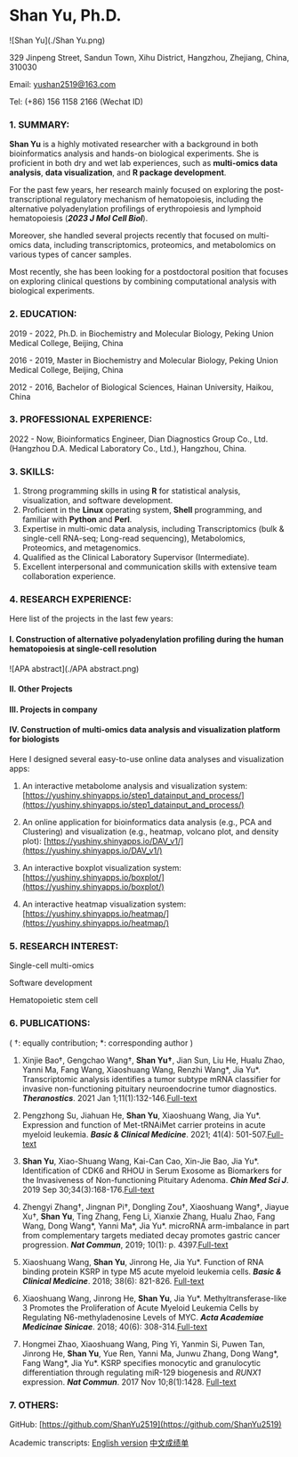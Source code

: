 # Shan Yu, Ph.D.

![Shan Yu](./Shan Yu.png)

329 Jinpeng Street, Sandun Town, Xihu District, Hangzhou, Zhejiang, China, 310030

Email: yushan2519@163.com 

Tel: (+86) 156 1158 2166 (Wechat ID)

### 1. SUMMARY:

**Shan Yu** is a highly motivated researcher with a background in both bioinformatics analysis and hands-on biological experiments. She is proficient in both dry and wet lab experiences, such as **multi-omics data analysis**, **data visualization**, and **R package development**. 

For the past few years, her research mainly focused on exploring the post-transcriptional regulatory mechanism of hematopoiesis, including the alternative polyadenylation profilings of erythropoiesis and lymphoid hematopoiesis (***2023 J Mol Cell Biol***).

Moreover, she handled several projects recently that focused on multi-omics data, including transcriptomics, proteomics, and metabolomics on various types of cancer samples.

Most recently, she has been looking for a postdoctoral position that focuses on exploring clinical questions by combining computational analysis with biological experiments.

### 2. EDUCATION:

2019 - 2022, Ph.D. in Biochemistry and Molecular Biology, Peking Union Medical College, Beijing, China

2016 - 2019, Master in Biochemistry and Molecular Biology, Peking Union Medical College, Beijing, China

2012 - 2016, Bachelor of Biological Sciences, Hainan University, Haikou, China

### 3. PROFESSIONAL EXPERIENCE:

2022 - Now, Bioinformatics Engineer, Dian Diagnostics Group Co., Ltd. (Hangzhou D.A. Medical Laboratory Co., Ltd.), Hangzhou, China.

### 3. SKILLS:

1. Strong programming skills in using **R** for statistical analysis, visualization, and software development.
2. Proficient in the **Linux** operating system, **Shell** programming, and familiar with **Python** and **Perl**.
3. Expertise in multi-omic data analysis, including Transcriptomics (bulk & single-cell RNA-seq; Long-read sequencing), Metabolomics, Proteomics, and metagenomics.
4. Qualified as the Clinical Laboratory Supervisor (Intermediate).
5. Excellent interpersonal and communication skills with extensive team collaboration experience.

### 4. RESEARCH EXPERIENCE:

Here list of the projects in the last few years:

#### I. Construction of alternative polyadenylation profiling during the human hematopoiesis at single-cell resolution

![APA abstract](./APA abstract.png)



#### II. Other Projects

#### III. Projects in company



#### IV. Construction of multi-omics data analysis and visualization platform for biologists

Here I designed several easy-to-use online data analyses and visualization apps:

1. An interactive metabolome analysis and visualization system: [https://yushiny.shinyapps.io/step1_datainput_and_process/](https://yushiny.shinyapps.io/step1_datainput_and_process/)

2. An online application for bioinformatics data analysis (e.g., PCA and Clustering) and visualization (e.g., heatmap, volcano plot, and density plot): [https://yushiny.shinyapps.io/DAV_v1/](https://yushiny.shinyapps.io/DAV_v1/)

3. An interactive boxplot visualization system: [https://yushiny.shinyapps.io/boxplot/](https://yushiny.shinyapps.io/boxplot/)

4. An interactive heatmap visualization system: [https://yushiny.shinyapps.io/heatmap/](https://yushiny.shinyapps.io/heatmap/)



### 5. RESEARCH INTEREST:

Single-cell multi-omics

Software development

Hematopoietic stem cell

### 6. PUBLICATIONS:

( †: equally contribution; \*: corresponding author )

1. Xinjie Bao†, Gengchao Wang†, **Shan Yu†**, Jian Sun, Liu He, Hualu Zhao, Yanni Ma, Fang Wang, Xiaoshuang Wang, Renzhi Wang\*, Jia Yu\*. Transcriptomic analysis identifies a tumor subtype mRNA classifier for invasive non-functioning pituitary neuroendocrine tumor diagnostics. ***Theranostics***. 2021 Jan 1;11(1):132-146.[Full-text](https://www.thno.org/v11p0132.htm)

2.	Pengzhong Su, Jiahuan He, **Shan Yu**, Xiaoshuang Wang, Jia Yu\*. Expression and function of Met-tRNAiMet carrier proteins in acute myeloid leukemia. ***Basic & Clinical Medicine***. 2021; 41(4): 501-507.[Full-text](http://journal11.magtechjournal.com/Jwk_jcyxylc/EN/abstract/abstract13844.shtml)

3.	**Shan Yu**, Xiao-Shuang Wang, Kai-Can Cao, Xin-Jie Bao, Jia Yu\*. Identification of CDK6 and RHOU in Serum Exosome as Biomarkers for the Invasiveness of Non-functioning Pituitary Adenoma. ***Chin Med Sci J***. 2019 Sep 30;34(3):168-176.[Full-text](http://cmsj.cams.cn/EN/10.24920/003585)

4.	Zhengyi Zhang†, Jingnan Pi†, Dongling Zou†, Xiaoshuang Wang†, Jiayue Xu†, **Shan Yu**, Ting Zhang, Feng Li, Xianxie Zhang, Hualu Zhao, Fang Wang, Dong Wang\*, Yanni Ma\*, Jia Yu\*. microRNA arm-imbalance in part from complementary targets mediated decay promotes gastric cancer progression. ***Nat Commun***, 2019; 10(1): p. 4397.[Full-text](https://www.nature.com/articles/s41467-019-12292-5)

5.	Xiaoshuang Wang, **Shan Yu**, Jinrong He, Jia Yu\*. Function of RNA binding protein KSRP in type M5 acute myeloid leukemia cells. ***Basic & Clinical Medicine***. 2018; 38(6): 821-826. [Full-text](http://journal11.magtechjournal.com/Jwk_jcyxylc/CN/Y2018/V38/I6/821)

6. Xiaoshuang Wang, Jinrong He, **Shan Yu**, Jia Yu\*. Methyltransferase-like 3 Promotes the Proliferation of Acute Myeloid Leukemia Cells by Regulating N6-methyladenosine Levels of MYC. ***Acta Academiae Medicinae Sinicae***. 2018; 40(6): 308-314.[Full-text](http://journal13.magtechjournal.com/yxkxy/CN/10.3881/j.issn.1000-503X.2018.03.002)
    
7. Hongmei Zhao, Xiaoshuang Wang, Ping Yi, Yanmin Si, Puwen Tan, Jinrong He, **Shan Yu**, Yue Ren, Yanni Ma, Junwu Zhang, Dong Wang\*, Fang Wang\*, Jia Yu\*. KSRP specifies monocytic and granulocytic differentiation through regulating miR-129 biogenesis and *RUNX1* expression. ***Nat Commun***. 2017 Nov 10;8(1):1428. [Full-text](https://www.nature.com/articles/s41467-017-01425-3)


### 7. OTHERS:

GitHub: [https://github.com/ShanYu2519](https://github.com/ShanYu2519)

Academic transcripts: [English version](./transcript_English.jpg)    [中文成绩单](./transcript_Chinese.jpg)

